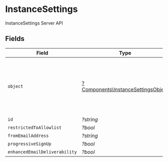 # InstanceSettings

InstanceSettings Server API


## Fields

| Field                                                                                   | Type                                                                                    | Required                                                                                | Description                                                                             |
| --------------------------------------------------------------------------------------- | --------------------------------------------------------------------------------------- | --------------------------------------------------------------------------------------- | --------------------------------------------------------------------------------------- |
| `object`                                                                                | [?Components\InstanceSettingsObject](../../Models/Components/InstanceSettingsObject.md) | :heavy_minus_sign:                                                                      | String representing the object's type. Objects of the same type share the same value.   |
| `id`                                                                                    | *?string*                                                                               | :heavy_minus_sign:                                                                      | N/A                                                                                     |
| `restrictedToAllowlist`                                                                 | *?bool*                                                                                 | :heavy_minus_sign:                                                                      | N/A                                                                                     |
| `fromEmailAddress`                                                                      | *?string*                                                                               | :heavy_minus_sign:                                                                      | N/A                                                                                     |
| `progressiveSignUp`                                                                     | *?bool*                                                                                 | :heavy_minus_sign:                                                                      | N/A                                                                                     |
| `enhancedEmailDeliverability`                                                           | *?bool*                                                                                 | :heavy_minus_sign:                                                                      | N/A                                                                                     |